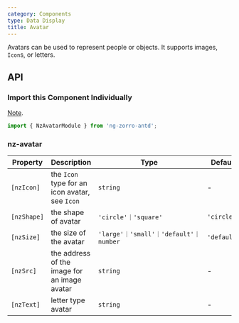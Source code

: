 ```yaml
---
category: Components
type: Data Display
title: Avatar
---
```


Avatars can be used to represent people or objects. It supports images, `Icon`s, or letters.

## API

### Import this Component Individually

[Note](/docs/getting-started/en#import-a-component-individually).

```ts
import { NzAvatarModule } from 'ng-zorro-antd';
```

### nz-avatar

| Property | Description | Type | Default |
| -------- | ----------- | ---- | ------- |
| `[nzIcon]` | the `Icon` type for an icon avatar, see `Icon` | `string` | - |
| `[nzShape]` | the shape of avatar | `'circle'｜'square'` | `'circle'` |
| `[nzSize]` | the size of the avatar | `'large'｜'small'｜'default'｜number` | `'default'` |
| `[nzSrc]` | the address of the image for an image avatar | `string` | - |
| `[nzText]` | letter type avatar | `string` | - |
